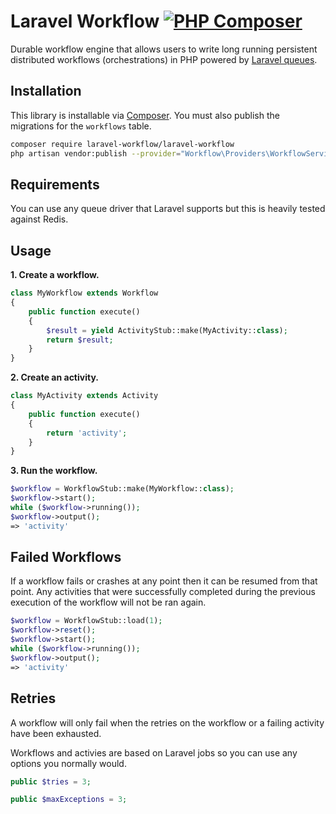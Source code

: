 # Laravel Workflow [![PHP Composer](https://github.com/laravel-workflow/laravel-workflow/actions/workflows/php.yml/badge.svg)](https://github.com/laravel-workflow/laravel-workflow/actions/workflows/php.yml)

Durable workflow engine that allows users to write long running persistent distributed workflows (orchestrations) in PHP powered by [Laravel queues](https://laravel.com/docs/9.x/queues).

## Installation

This library is installable via [Composer](https://getcomposer.org). You must also publish the migrations for the `workflows` table.

```bash
composer require laravel-workflow/laravel-workflow
php artisan vendor:publish --provider="Workflow\Providers\WorkflowServiceProvider" --tag="migrations"
```

## Requirements

You can use any queue driver that Laravel supports but this is heavily tested against Redis.

## Usage

**1. Create a workflow.**
```php
class MyWorkflow extends Workflow
{
    public function execute()
    {
        $result = yield ActivityStub::make(MyActivity::class);
        return $result;
    }
}
```

**2. Create an activity.**
```php
class MyActivity extends Activity
{
    public function execute()
    {
        return 'activity';
    }
}
```

**3. Run the workflow.**
```php
$workflow = WorkflowStub::make(MyWorkflow::class);
$workflow->start();
while ($workflow->running());
$workflow->output();
=> 'activity'
```

## Failed Workflows

If a workflow fails or crashes at any point then it can be resumed from that point. Any activities that were successfully completed during the previous execution of the workflow will not be ran again.

```php
$workflow = WorkflowStub::load(1);
$workflow->reset();
$workflow->start();
while ($workflow->running());
$workflow->output();
=> 'activity'
```

## Retries

A workflow will only fail when the retries on the workflow or a failing activity have been exhausted.

Workflows and activies are based on Laravel jobs so you can use any options you normally would.

```php
public $tries = 3;

public $maxExceptions = 3;
```
